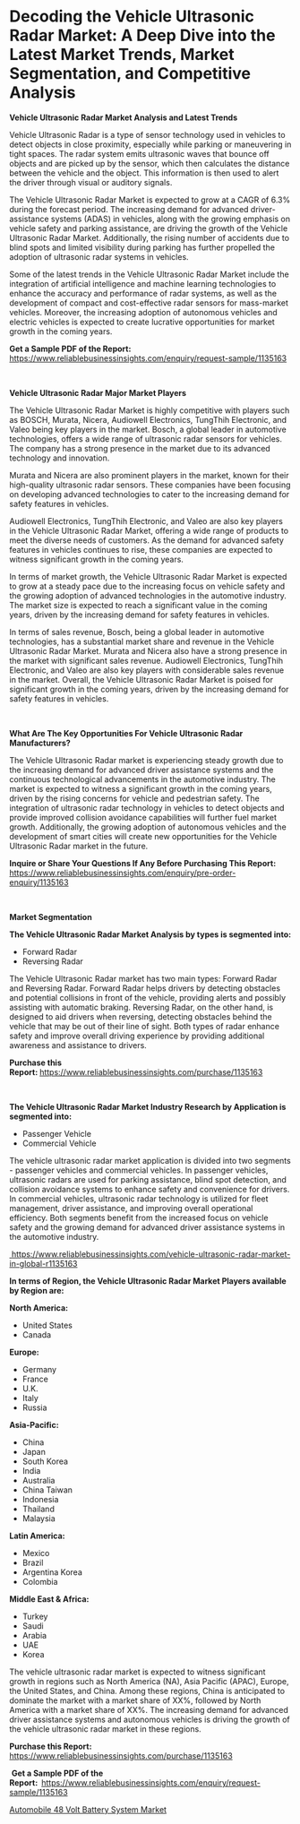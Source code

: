 <p><h1>Decoding the Vehicle Ultrasonic Radar Market: A Deep Dive into the Latest Market Trends, Market Segmentation, and Competitive Analysis</h1></p><p><strong>Vehicle Ultrasonic Radar Market Analysis and Latest Trends</strong></p>
<p><p>Vehicle Ultrasonic Radar is a type of sensor technology used in vehicles to detect objects in close proximity, especially while parking or maneuvering in tight spaces. The radar system emits ultrasonic waves that bounce off objects and are picked up by the sensor, which then calculates the distance between the vehicle and the object. This information is then used to alert the driver through visual or auditory signals.</p><p>The Vehicle Ultrasonic Radar Market is expected to grow at a CAGR of 6.3% during the forecast period. The increasing demand for advanced driver-assistance systems (ADAS) in vehicles, along with the growing emphasis on vehicle safety and parking assistance, are driving the growth of the Vehicle Ultrasonic Radar Market. Additionally, the rising number of accidents due to blind spots and limited visibility during parking has further propelled the adoption of ultrasonic radar systems in vehicles.</p><p>Some of the latest trends in the Vehicle Ultrasonic Radar Market include the integration of artificial intelligence and machine learning technologies to enhance the accuracy and performance of radar systems, as well as the development of compact and cost-effective radar sensors for mass-market vehicles. Moreover, the increasing adoption of autonomous vehicles and electric vehicles is expected to create lucrative opportunities for market growth in the coming years.</p></p>
<p><strong>Get a Sample PDF of the Report:&nbsp;</strong> <a href="https://www.reliablebusinessinsights.com/enquiry/request-sample/1135163">https://www.reliablebusinessinsights.com/enquiry/request-sample/1135163</a></p>
<p>&nbsp;</p>
<p><strong>Vehicle Ultrasonic Radar Major Market Players</strong></p>
<p><p>The Vehicle Ultrasonic Radar Market is highly competitive with players such as BOSCH, Murata, Nicera, Audiowell Electronics, TungThih Electronic, and Valeo being key players in the market. Bosch, a global leader in automotive technologies, offers a wide range of ultrasonic radar sensors for vehicles. The company has a strong presence in the market due to its advanced technology and innovation.</p><p>Murata and Nicera are also prominent players in the market, known for their high-quality ultrasonic radar sensors. These companies have been focusing on developing advanced technologies to cater to the increasing demand for safety features in vehicles.</p><p>Audiowell Electronics, TungThih Electronic, and Valeo are also key players in the Vehicle Ultrasonic Radar Market, offering a wide range of products to meet the diverse needs of customers. As the demand for advanced safety features in vehicles continues to rise, these companies are expected to witness significant growth in the coming years.</p><p>In terms of market growth, the Vehicle Ultrasonic Radar Market is expected to grow at a steady pace due to the increasing focus on vehicle safety and the growing adoption of advanced technologies in the automotive industry. The market size is expected to reach a significant value in the coming years, driven by the increasing demand for safety features in vehicles.</p><p>In terms of sales revenue, Bosch, being a global leader in automotive technologies, has a substantial market share and revenue in the Vehicle Ultrasonic Radar Market. Murata and Nicera also have a strong presence in the market with significant sales revenue. Audiowell Electronics, TungThih Electronic, and Valeo are also key players with considerable sales revenue in the market. Overall, the Vehicle Ultrasonic Radar Market is poised for significant growth in the coming years, driven by the increasing demand for safety features in vehicles.</p></p>
<p>&nbsp;</p>
<p><strong>What Are The Key Opportunities For Vehicle Ultrasonic Radar Manufacturers?</strong></p>
<p><p>The Vehicle Ultrasonic Radar market is experiencing steady growth due to the increasing demand for advanced driver assistance systems and the continuous technological advancements in the automotive industry. The market is expected to witness a significant growth in the coming years, driven by the rising concerns for vehicle and pedestrian safety. The integration of ultrasonic radar technology in vehicles to detect objects and provide improved collision avoidance capabilities will further fuel market growth. Additionally, the growing adoption of autonomous vehicles and the development of smart cities will create new opportunities for the Vehicle Ultrasonic Radar market in the future.</p></p>
<p><strong>Inquire or Share Your Questions If Any Before Purchasing This Report:</strong> <a href="https://www.reliablebusinessinsights.com/enquiry/pre-order-enquiry/1135163">https://www.reliablebusinessinsights.com/enquiry/pre-order-enquiry/1135163</a></p>
<p>&nbsp;</p>
<p><strong>Market Segmentation</strong></p>
<p><strong>The Vehicle Ultrasonic Radar Market Analysis by types is segmented into:</strong></p>
<p><ul><li>Forward Radar</li><li>Reversing Radar</li></ul></p>
<p><p>The Vehicle Ultrasonic Radar market has two main types: Forward Radar and Reversing Radar. Forward Radar helps drivers by detecting obstacles and potential collisions in front of the vehicle, providing alerts and possibly assisting with automatic braking. Reversing Radar, on the other hand, is designed to aid drivers when reversing, detecting obstacles behind the vehicle that may be out of their line of sight. Both types of radar enhance safety and improve overall driving experience by providing additional awareness and assistance to drivers.</p></p>
<p><strong>Purchase this Report:&nbsp;</strong><a href="https://www.reliablebusinessinsights.com/purchase/1135163">https://www.reliablebusinessinsights.com/purchase/1135163</a></p>
<p>&nbsp;</p>
<p><strong>The Vehicle Ultrasonic Radar Market Industry Research by Application is segmented into:</strong></p>
<p><ul><li>Passenger Vehicle</li><li>Commercial Vehicle</li></ul></p>
<p><p>The vehicle ultrasonic radar market application is divided into two segments - passenger vehicles and commercial vehicles. In passenger vehicles, ultrasonic radars are used for parking assistance, blind spot detection, and collision avoidance systems to enhance safety and convenience for drivers. In commercial vehicles, ultrasonic radar technology is utilized for fleet management, driver assistance, and improving overall operational efficiency. Both segments benefit from the increased focus on vehicle safety and the growing demand for advanced driver assistance systems in the automotive industry.</p></p>
<p><a href="https://www.reliablebusinessinsights.com/vehicle-ultrasonic-radar-market-in-global-r1135163">&nbsp;https://www.reliablebusinessinsights.com/vehicle-ultrasonic-radar-market-in-global-r1135163</a></p>
<p><strong>In terms of Region, the Vehicle Ultrasonic Radar Market Players available by Region are:</strong></p>
<p>
    <p> <strong> North America: </strong>
        <ul>
            <li>United States</li>
            <li>Canada</li>
        </ul>
        </p> 
    <p> <strong> Europe: </strong>
        <ul>
            <li>Germany</li>
            <li>France</li>
            <li>U.K.</li>
            <li>Italy</li>
            <li>Russia</li>
        </ul>
        </p> 
    <p> <strong> Asia-Pacific: </strong>
        <ul>
            <li>China</li>
            <li>Japan</li>
            <li>South Korea</li>
            <li>India</li>
            <li>Australia</li>
            <li>China Taiwan</li>
            <li>Indonesia</li>
            <li>Thailand</li>
            <li>Malaysia</li>
        </ul>
        </p> 
    <p> <strong> Latin America: </strong>
        <ul>
            <li>Mexico</li>
            <li>Brazil</li>
            <li>Argentina Korea</li>
            <li>Colombia</li>
        </ul>
        </p> 
    <p> <strong> Middle East & Africa: </strong>
        <ul>
            <li>Turkey</li>
            <li>Saudi</li>
            <li>Arabia</li>
            <li>UAE</li>
            <li>Korea</li>
        </ul>
    </p>
    </p>
<p><p>The vehicle ultrasonic radar market is expected to witness significant growth in regions such as North America (NA), Asia Pacific (APAC), Europe, the United States, and China. Among these regions, China is anticipated to dominate the market with a market share of XX%, followed by North America with a market share of XX%. The increasing demand for advanced driver assistance systems and autonomous vehicles is driving the growth of the vehicle ultrasonic radar market in these regions.</p></p>
<p><strong>Purchase this Report: </strong><a href="https://www.reliablebusinessinsights.com/purchase/1135163">https://www.reliablebusinessinsights.com/purchase/1135163</a></p>
<p>&nbsp;<strong>Get a Sample PDF of the Report:&nbsp;&nbsp;</strong><a href="https://www.reliablebusinessinsights.com/enquiry/request-sample/1135163">https://www.reliablebusinessinsights.com/enquiry/request-sample/1135163</a></p>
<p><strong></strong></p>
<p><p><a href="https://github.com/whpnbwim9/Market-Research-Report-List-1/blob/main/automobile-48-volt-battery-system-market.md">Automobile 48 Volt Battery System Market</a></p></p>
